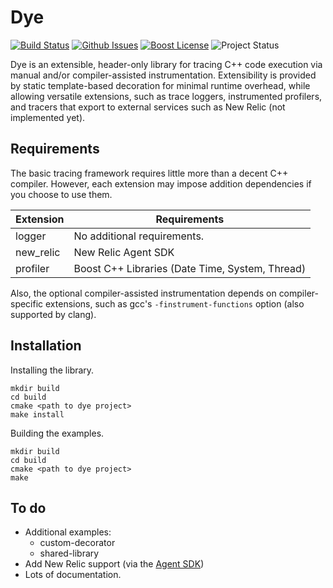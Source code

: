 # Dye
[![Build Status](http://api.travis-ci.org/pcolby/dye.svg?branch=master)](https://travis-ci.org/pcolby/dye)
[![Github Issues](http://img.shields.io/github/issues/pcolby/dye.svg)](https://github.com/pcolby/dye/issues)
[![Boost License](http://img.shields.io/badge/license-boost-blue.svg)](https://www.boost.org/users/license.html)
![Project Status](http://img.shields.io/badge/status-evolving-yellow.svg)

Dye is an extensible, header-only library for tracing C++ code execution via
manual and/or compiler-assisted instrumentation.  Extensibility is provided by
static template-based decoration for minimal runtime overhead, while allowing
versatile extensions, such as trace loggers, instrumented profilers,
and tracers that export to external services such as New Relic (not implemented
yet).

## Requirements

The basic tracing framework requires little more than a decent C++ compiler.
However, each extension may impose addition dependencies if you choose to use
them.

Extension | Requirements
----------|----------------------------
logger    | No additional requirements.
new_relic | New Relic Agent SDK
profiler  | Boost C++ Libraries (Date Time, System, Thread)

Also, the optional compiler-assisted instrumentation depends on compiler-
specific extensions, such as gcc's `-finstrument-functions` option (also
supported by clang).

## Installation

Installing the library.
```
mkdir build
cd build
cmake <path to dye project>
make install
```

Building the examples.
```
mkdir build
cd build
cmake <path to dye project>
make
```

## To do

* Additional examples:
  * custom-decorator
  * shared-library
* Add New Relic support (via the [Agent SDK](https://docs.newrelic.com/docs/agent-sdk/agent-sdk))
* Lots of documentation.
